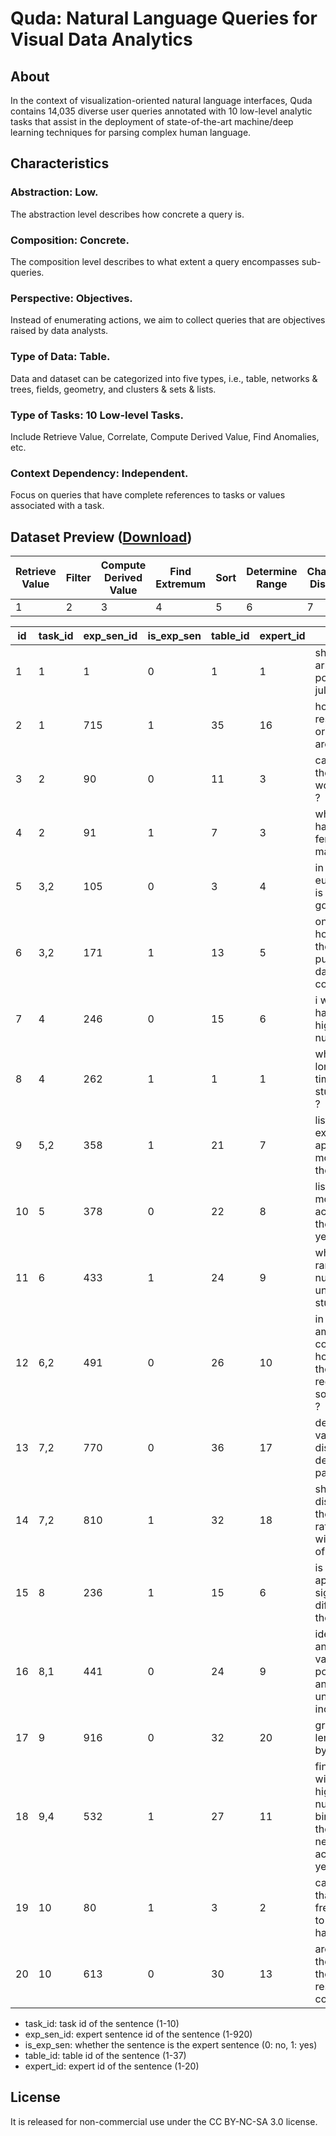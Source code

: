 # Quda: Natural Language Queries for Visual Data Analytics

<!-- Detailed introduction of Quda can be found in: [arxiv](www) -->

## About

In the context of visualization-oriented natural language interfaces, Quda contains 14,035 diverse user queries annotated with 10 low-level analytic tasks that assist in the deployment of state-of-the-art machine/deep learning techniques for parsing complex human language.

## Characteristics

### Abstraction: Low.

The abstraction level describes how concrete a query is.

### Composition: Concrete.

The composition level describes to what extent a query encompasses sub-queries.

### Perspective: Objectives.

Instead of enumerating actions, we aim to collect queries that are objectives raised by data analysts.

### Type of Data: Table.

Data and dataset can be categorized into five types, i.e., table, networks & trees, fields, geometry, and clusters & sets & lists.

### Type of Tasks: 10 Low-level Tasks.

Include Retrieve Value, Correlate, Compute Derived Value, Find Anomalies, etc.

### Context Dependency: Independent.

Focus on queries that have complete references to tasks or values associated with a task.

## Dataset Preview ([Download](https://drive.google.com/file/d/1lYR8Vu5o0pXbBbbcJFUUwCU9wc4VfjPC/view))

| Retrieve Value  | Filter | Compute Derived Value | Find Extremum | Sort | Determine Range | Characterize Distribution | Find Anomalies | Cluster | Correlate |
| --------------- | ------ | --------------------- | ------------- | ---- | --------------- | ------------------------- | -------------- | ------- | --------- |
| 1               | 2      | 3                     | 4             | 5    | 6               | 7                         | 8              | 9       | 10        |    


| id  | task_id | exp_sen_id | is_exp_sen | table_id | expert_id | sentence                                                                                      |
| --- | ------- | ---------- | ---------- | -------- | --------- | --------------------------------------------------------------------------------------------- |
| 1   | 1       | 1          | 0          | 1        | 1         | show me arkansas' population on july 1 , 2002 .                                               |
| 2   | 1       | 715        | 1          | 35       | 16        | how many residents in orange county are asians ?                                              |
| 3   | 2       | 90         | 0          | 11       | 3         | can you tell me the team that won the game ?                                                  |
| 4   | 2       | 91         | 1          | 7        | 3         | which country has more females than males ?                                                   |
| 5   | 3,2       | 105        | 0          | 3        | 4         | in western europe , what is the average gdp ?                                                 |
| 6   | 3,2       | 171        | 1          | 13       | 5         | on average , how long are the books published by dark horse comics ?                          |
| 7   | 4       | 246        | 0          | 15       | 6         | i would like to have the highest rating number .                                              |
| 8   | 4       | 262        | 1          | 1        | 1         | what is the longest study time that students have ?                                           |
| 9   | 5,2       | 358        | 1          | 21       | 7         | list all the expensive apps , from the most recent to the oldest .                            |
| 10  | 5       | 378        | 0          | 22       | 8         | list all the movies according to their release year .                                         |
| 11  | 6       | 433        | 1          | 24       | 9         | what is the range of the number of undergraduate students ?                                   |
| 12  | 6,2       | 491        | 0          | 26       | 10        | in the south american countries , how large is the range of registered soccer players ?       |
| 13  | 7,2       | 770        | 0          | 36       | 17        | determine the value distribution of deaf -blind patients .                                    |
| 14  | 7,2       | 810        | 1          | 32       | 18        | show me the distribution of the population ratio binned with a bin size of 0.5 .              |
| 15  | 8       | 236        | 1          | 15       | 6         | is there any app that is significantly different from the others ?                            |
| 16  | 8,1       | 441        | 0          | 24       | 9         | identify the anomalous values of both postgraduate and undergraduate income .                 |
| 17  | 9       | 916        | 0          | 32       | 20        | group the length of trip by initial sites .                                                   |
| 18  | 9,4       | 532        | 1          | 27       | 11        | find the cluster with the highest number of births among the neighborhoods across the years . |
| 19  | 10      | 80         | 1          | 3        | 2         | can we infer that higher freedom leads to higher happiness ?                                  |
| 20  | 10      | 613        | 0          | 30       | 13        | are the ages of the actors and their winning results correlated ?                             |

- task_id: task id of the sentence (1-10)
- exp_sen_id: expert sentence id of the sentence (1-920)
- is_exp_sen: whether the sentence is the expert sentence (0: no, 1: yes)
- table_id: table id of the sentence (1-37)
- expert_id: expert id of the sentence (1-20)

## License

It is released for non-commercial use under the CC BY-NC-SA 3.0 license.
